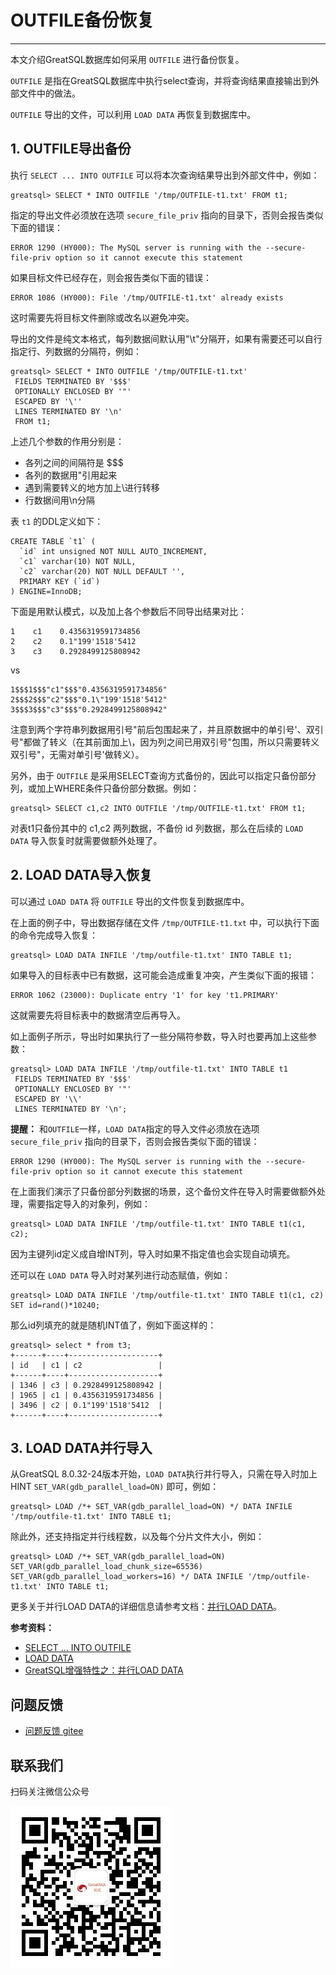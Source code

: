 # OUTFILE备份恢复
---

本文介绍GreatSQL数据库如何采用 `OUTFILE` 进行备份恢复。

`OUTFILE` 是指在GreatSQL数据库中执行select查询，并将查询结果直接输出到外部文件中的做法。

`OUTFILE` 导出的文件，可以利用 `LOAD DATA` 再恢复到数据库中。

## 1. OUTFILE导出备份
执行 `SELECT ... INTO OUTFILE` 可以将本次查询结果导出到外部文件中，例如：
```
greatsql> SELECT * INTO OUTFILE '/tmp/OUTFILE-t1.txt' FROM t1;
```

指定的导出文件必须放在选项 `secure_file_priv` 指向的目录下，否则会报告类似下面的错误：
```
ERROR 1290 (HY000): The MySQL server is running with the --secure-file-priv option so it cannot execute this statement
```

如果目标文件已经存在，则会报告类似下面的错误：
```
ERROR 1086 (HY000): File '/tmp/OUTFILE-t1.txt' already exists
```
这时需要先将目标文件删除或改名以避免冲突。

导出的文件是纯文本格式，每列数据间默认用"\t"分隔开，如果有需要还可以自行指定行、列数据的分隔符，例如：
```
greatsql> SELECT * INTO OUTFILE '/tmp/OUTFILE-t1.txt' 
 FIELDS TERMINATED BY '$$$' 
 OPTIONALLY ENCLOSED BY '"' 
 ESCAPED BY '\'' 
 LINES TERMINATED BY '\n' 
 FROM t1;
```

上述几个参数的作用分别是：
- 各列之间的间隔符是 $$$
- 各列的数据用"引用起来
- 遇到需要转义的地方加上\进行转移
- 行数据间用\n分隔

表 `t1` 的DDL定义如下：
```
CREATE TABLE `t1` (
  `id` int unsigned NOT NULL AUTO_INCREMENT,
  `c1` varchar(10) NOT NULL,
  `c2` varchar(20) NOT NULL DEFAULT '',
  PRIMARY KEY (`id`)
) ENGINE=InnoDB;
```

下面是用默认模式，以及加上各个参数后不同导出结果对比：
```
1    c1    0.4356319591734856
2    c2    0.1"199'1518'5412
3    c3    0.2928499125808942
```
vs
```
1$$$1$$$"c1"$$$"0.4356319591734856"
2$$$2$$$"c2"$$$"0.1\"199'1518'5412"
3$$$3$$$"c3"$$$"0.2928499125808942"
```
注意到两个字符串列数据用引号"前后包围起来了，并且原数据中的单引号'、双引号"都做了转义（在其前面加上\，因为列之间已用双引号"包围，所以只需要转义双引号"，无需对单引号'做转义）。

另外，由于 `OUTFILE` 是采用SELECT查询方式备份的，因此可以指定只备份部分列，或加上WHERE条件只备份部分数据。例如：
```
greatsql> SELECT c1,c2 INTO OUTFILE '/tmp/OUTFILE-t1.txt' FROM t1;
```
对表t1只备份其中的 c1,c2 两列数据，不备份 id 列数据，那么在后续的 `LOAD DATA` 导入恢复时就需要做额外处理了。

## 2. LOAD DATA导入恢复
可以通过 `LOAD DATA` 将 `OUTFILE` 导出的文件恢复到数据库中。

在上面的例子中，导出数据存储在文件 `/tmp/OUTFILE-t1.txt` 中，可以执行下面的命令完成导入恢复：
```
greatsql> LOAD DATA INFILE '/tmp/outfile-t1.txt' INTO TABLE t1;
```

如果导入的目标表中已有数据，这可能会造成重复冲突，产生类似下面的报错：
```
ERROR 1062 (23000): Duplicate entry '1' for key 't1.PRIMARY'
```

这就需要先将目标表中的数据清空后再导入。

如上面例子所示，导出时如果执行了一些分隔符参数，导入时也要再加上这些参数：
```
greatsql> LOAD DATA INFILE '/tmp/outfile-t1.txt' INTO TABLE t1
 FIELDS TERMINATED BY '$$$'
 OPTIONALLY ENCLOSED BY '"'
 ESCAPED BY '\\'
 LINES TERMINATED BY '\n';
```

**提醒：** 和`OUTFILE`一样，`LOAD DATA`指定的导入文件必须放在选项 `secure_file_priv` 指向的目录下，否则会报告类似下面的错误：
```
ERROR 1290 (HY000): The MySQL server is running with the --secure-file-priv option so it cannot execute this statement
```

在上面我们演示了只备份部分列数据的场景，这个备份文件在导入时需要做额外处理，需要指定导入的对象列，例如：
```
greatsql> LOAD DATA INFILE '/tmp/outfile-t1.txt' INTO TABLE t1(c1, c2);
```
因为主键列id定义成自增INT列，导入时如果不指定值也会实现自动填充。

还可以在 `LOAD DATA` 导入时对某列进行动态赋值，例如：
```
greatsql> LOAD DATA INFILE '/tmp/outfile-t1.txt' INTO TABLE t1(c1, c2) SET id=rand()*10240;
```
那么id列填充的就是随机INT值了，例如下面这样的：
```
greatsql> select * from t3;
+------+----+--------------------+
| id   | c1 | c2                 |
+------+----+--------------------+
| 1346 | c3 | 0.2928499125808942 |
| 1965 | c1 | 0.4356319591734856 |
| 3496 | c2 | 0.1"199'1518'5412  |
+------+----+--------------------+
```

## 3. LOAD DATA并行导入
从GreatSQL 8.0.32-24版本开始，`LOAD DATA`执行并行导入，只需在导入时加上HINT `SET_VAR(gdb_parallel_load=ON)` 即可，例如：
```
greatsql> LOAD /*+ SET_VAR(gdb_parallel_load=ON) */ DATA INFILE '/tmp/outfile-t1.txt' INTO TABLE t1;
```

除此外，还支持指定并行线程数，以及每个分片文件大小，例如：
```
greatsql> LOAD /*+ SET_VAR(gdb_parallel_load=ON) SET_VAR(gdb_parallel_load_chunk_size=65536) SET_VAR(gdb_parallel_load_workers=16) */ DATA INFILE '/tmp/outfile-t1.txt' INTO TABLE t1;
```

更多关于并行LOAD DATA的详细信息请参考文档：[并行LOAD DATA](../5-enhance/5-1-highperf-parallel-load.md)。


**参考资料：**

- [SELECT ... INTO OUTFILE](https://dev.mysql.com/doc/refman/8.0/en/select-into.html)
- [LOAD DATA](https://dev.mysql.com/doc/refman/8.0/en/load-data.html)
- [GreatSQL增强特性之：并行LOAD DATA](../5-enhance/5-1-highperf-parallel-load.md)


**问题反馈**
---
- [问题反馈 gitee](https://gitee.com/GreatSQL/GreatSQL-Manual/issues)


**联系我们**
---

扫码关注微信公众号

![greatsql-wx](../greatsql-wx.jpg)
